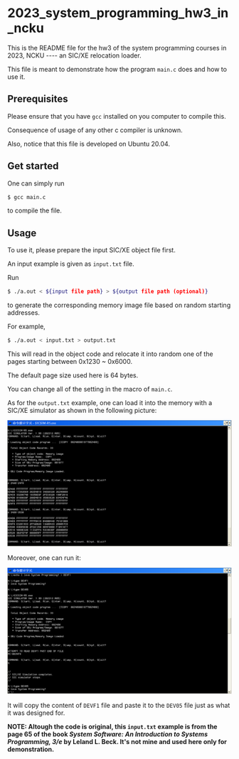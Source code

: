 # 2023_system_programming_hw3_in_ncku
This is the README file for the hw3 of the system programming courses in 2023, NCKU ---- an SIC/XE relocation loader.

This file is meant to demonstrate how the program `main.c` does and how to use it.

## Prerequisites
Please ensure that you have `gcc` installed on you computer to compile this.

Consequence of usage of any other c compiler is unknown.

Also, notice that this file is developed on Ubuntu 20.04.

## Get started
One can simply run

```bash
$ gcc main.c
```

to compile the file.

## Usage
To use it, please prepare the input SIC/XE object file first.

An input example is given as `input.txt` file.

Run

```bash
$ ./a.out < ${input file path} > ${output file path (optional)}
```

to generate the corresponding memory image file based on random starting addresses.

For example,

```bash
$ ./a.out < input.txt > output.txt
```

This will read in the object code and relocate it into random one of the pages starting between 0x1230 ~ 0x6000.

The default page size used here is 64 bytes.

You can change all of the setting in the macro of `main.c`.

As for the `output.txt` example, one can load it into the memory with a SIC/XE simulator as shown in the following picture:

<img src="image/load.png"/>

Moreover, one can run it:

<img src="image/run.png" />

It will copy the content of `DEVF1` file and paste it to the `DEV05` file just as what it was designed for.

**NOTE: Altough the code is original, this `input.txt` example is from the page 65 of the book *System Software: An Introduction to Systems Programming, 3/e* by Leland L. Beck. It's not mine and used here only for demonstration.**
